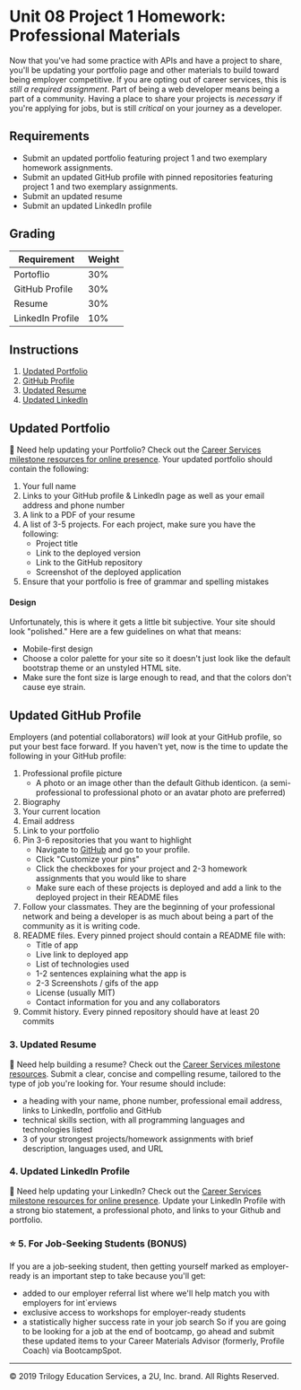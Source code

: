 # Unit 08 Project 1 Homework: Professional Materials
Now that you've had some practice with APIs and have a project to share, you'll be updating your portfolio page and other materials to build toward being employer competitive.
If you are opting out of career services, this is _still a required assignment_. Part of being a web developer means being a part of a community. Having a place to share your projects is _necessary_ if you're applying for jobs, but is still _critical_ on your journey as a developer.
## Requirements
* Submit an updated portfolio featuring project 1 and two exemplary homework assignments.
* Submit an updated GitHub profile with pinned repositories featuring project 1 and two exemplary assignments.
* Submit an updated resume
* Submit an updated LinkedIn profile
## Grading
| Requirement      | Weight |
| ---------------- | ------ |
| Portoflio        | 30%    |
| GitHub Profile   | 30%    |
| Resume           | 30%    |
| LinkedIn Profile | 10%    |
## Instructions
1. [Updated Portfolio](#updated-portfolio)
2. [GitHub Profile](#updated-github-profile)
3. [Updated Resume](#updated-resume)
4. [Updated LinkedIn](#updated-linkedin)
## Updated Portfolio
💁 Need help updating your Portfolio? Check out the [Career Services milestone resources for online presence](https://sites.google.com/2u.com/careerservices-webdev/coding-milestones/milestone-polish-online-presence).
Your updated portfolio should contain the following:
1. Your full name
2. Links to your GitHub profile & LinkedIn page as well as your email address and phone number
3. A link to a PDF of your resume
4. A list of 3-5 projects. For each project, make sure you have the following:
    * Project title
    * Link to the deployed version
    * Link to the GitHub repository
    * Screenshot of the deployed application
5. Ensure that your portfolio is free of grammar and spelling mistakes
#### Design
Unfortunately, this is where it gets a little bit subjective. Your site should look
"polished." Here are a few guidelines on what that means:
* Mobile-first design
* Choose a color palette for your site so it doesn't just look like
  the default bootstrap theme or an unstyled HTML site.
* Make sure the font size is large enough to read, and that the colors don't cause eye strain.
## Updated GitHub Profile
Employers (and potential collaborators) _will_ look at your GitHub profile, so put your best face forward. If you haven't yet, now is the time to update the following in your GitHub profile:
1. Professional profile picture
   * A photo or an image other than the default Github identicon. (a semi-professional to professional photo or an avatar photo are preferred)
2. Biography
3. Your current location
4. Email address
5. Link to your portfolio
6. Pin 3-6 repositories that you want to highlight
   * Navigate to [GitHub](https://github.com/) and go to your profile.
   * Click "Customize your pins"
   * Click the checkboxes for your project and 2-3 homework assignments that you would like to share
   * Make sure each of these projects is deployed and add a link to the deployed project in their README files
7. Follow your classmates. They are the beginning of your professional network and being a developer is as much about being a part of the community as it is writing code.
8. README files. Every pinned project should contain a README file with:
   * Title of app
   * Live link to deployed app
   * List of technologies used
   * 1-2 sentences explaining what the app is
   * 2-3 Screenshots / gifs of the app
   * License (usually MIT)
   * Contact information for you and any collaborators
9. Commit history. Every pinned repository should have at least 20 commits
### 3. Updated Resume
💁 Need help building a resume? Check out the [Career Services milestone resources](https://sites.google.com/2u.com/careerservices-webdev/coding-milestones/milestone-develop-your-resume).
Submit a clear, concise and compelling resume, tailored to the type of job you're looking for.
Your resume should include:
* a heading with your name, phone number, professional email address, links to LinkedIn, portfolio and GitHub
* technical skills section, with all programming languages and technologies listed
* 3 of your strongest projects/homework assignments with brief description, languages used, and URL
### 4. Updated LinkedIn Profile
💁 Need help updating your LinkedIn? Check out the [Career Services milestone resources for online presence](hhttps://sites.google.com/2u.com/careerservices-webdev/coding-milestones/milestone-polish-online-presence).
Update your LinkedIn Profile with a strong bio statement, a professional photo, and links to your Github and portfolio.
### ⭐ 5. For Job-Seeking Students (BONUS)
If you are a job-seeking student, then getting yourself marked as employer-ready is an important step to take because you'll get:
* added to our employer referral list where we'll help match you with employers for int`erviews
* exclusive access to workshops for employer-ready students
* a statistically higher success rate in your job search
So if you are going to be looking for a job at the end of bootcamp, go ahead and submit these updated items to your Career Materials Advisor (formerly, Profile Coach) via BootcampSpot.
---
© 2019 Trilogy Education Services, a 2U, Inc. brand. All Rights Reserved.